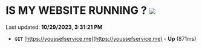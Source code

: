 # IS MY WEBSITE RUNNING ? [![](https://img.shields.io/static/v1?label=Sponsor&message=%E2%9D%A4&logo=GitHub&color=%23fe8e86)](https://github.com/sponsors/<username>)

Last updated: **10/29/2023, 3:31:21 PM**

- `GET` [https://youssefservice.me](https://youssefservice.me) - **Up** (871ms)
